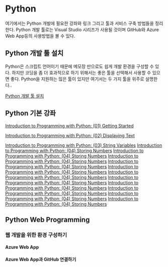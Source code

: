 # Python
여기에서는 Python 개발에 필요한 강좌와 링크 그리고 툴과 서비스 구축 방법들을 정리한다. 
Python 개발 툴로는 Visual Studio 시리즈가 사용될 것이며 GitHub와 Azure Web App등의 사용방법을 볼 수 있다. 

## Python 개발 툴 설치
Python은 스크립트 언어이기 때문에 메모장 만으로도 쉽게 개발 환경을 구성할 수 있다.
하지만 코딩을 좀 더 효과적으로 하기 위해서는 좋은 툴을 선택해서 사용할 수 있으면 좋다. 
Python을 지원하는 많은 툴이 있지만 여기서는 두 가지 툴을 위주로 설명한다.. 

[Python 개발 툴 설치](https://github.com/KoreaEva/Python/blob/master/1.Python%20development%20tool%20setting/Readme.md)

## Python 기본 강좌

[Introduction to Programming with Python: (01) Getting Started](https://channel9.msdn.com/Series/Introduction-to-Programming-with-Python/01)

[Introduction to Programming with Python: (02) Displaying Text](https://channel9.msdn.com/Series/Introduction-to-Programming-with-Python/02)

[Introduction to Programming with Python: (03) String Variables](https://channel9.msdn.com/Series/Introduction-to-Programming-with-Python/03)
[Introduction to Programming with Python: (04) Storing Numbers](https://channel9.msdn.com/Series/Introduction-to-Programming-with-Python/04)
[Introduction to Programming with Python: (04) Storing Numbers](https://channel9.msdn.com/Series/Introduction-to-Programming-with-Python/04)
[Introduction to Programming with Python: (04) Storing Numbers](https://channel9.msdn.com/Series/Introduction-to-Programming-with-Python/04)
[Introduction to Programming with Python: (04) Storing Numbers](https://channel9.msdn.com/Series/Introduction-to-Programming-with-Python/04)
[Introduction to Programming with Python: (04) Storing Numbers](https://channel9.msdn.com/Series/Introduction-to-Programming-with-Python/04)
[Introduction to Programming with Python: (04) Storing Numbers](https://channel9.msdn.com/Series/Introduction-to-Programming-with-Python/04)
[Introduction to Programming with Python: (04) Storing Numbers](https://channel9.msdn.com/Series/Introduction-to-Programming-with-Python/04)
[Introduction to Programming with Python: (04) Storing Numbers](https://channel9.msdn.com/Series/Introduction-to-Programming-with-Python/04)
[Introduction to Programming with Python: (04) Storing Numbers](https://channel9.msdn.com/Series/Introduction-to-Programming-with-Python/04)
[Introduction to Programming with Python: (04) Storing Numbers](https://channel9.msdn.com/Series/Introduction-to-Programming-with-Python/04)
[Introduction to Programming with Python: (04) Storing Numbers](https://channel9.msdn.com/Series/Introduction-to-Programming-with-Python/04)

## Python Web Programming
### 웹 개발을 위한 환경 구성하기
#### Azure Web App
#### Azure Web App과 GitHub 연결하기
